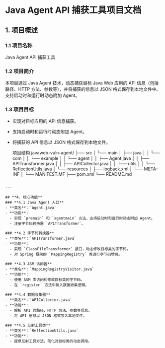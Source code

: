 # **Java Agent API 捕获工具项目文档**

## **1. 项目概述**
### **1.1 项目名称**
Java Agent API 捕获工具

### **1.2 项目简介**
本项目通过 Java Agent 技术，动态捕获目标 Java Web 应用的 API 信息（包括路径、HTTP 方法、参数等），并将捕获的信息以 JSON 格式保存到本地文件中。支持启动时和运行时动态附加 Agent。

### **1.3 项目目标**
- 实现对目标应用的 API 信息捕获。
- 支持启动时和运行时动态附加 Agent。
- 将捕获的 API 信息以 JSON 格式保存到本地文件。

  项目结构
javaweb-vuln-agent/
├── src
│   └── main
│       ├── java
│       │   └── com
│       │       └── example
│       │           └── agent
│       │               ├── Agent.java
│       │               ├── APITransformer.java
│       │               ├── APICollector.java
│       │               └── utils
│       │                   └── ReflectionUtils.java
│       └── resources
│           ├── logback.xml
│           └── META-INF
│               └── MANIFEST.MF
├── pom.xml
└── README.md
```

---

## **4. 核心功能**
### **4.1 Java Agent 入口**
- **类名**：`Agent.java`
- **功能**：
  - 实现 `premain` 和 `agentmain` 方法，支持启动时和运行时动态附加 Agent。
  - 注册字节码转换器 `APITransformer`。

### **4.2 字节码转换器**
- **类名**：`APITransformer.java`
- **功能**：
  - 实现 `ClassFileTransformer` 接口，动态修改目标类的字节码。
  - 对 Spring 框架的 `MappingRegistry` 类进行字节码增强。

### **4.3 ASM 访问器**
- **类名**：`MappingRegistryVisitor.java`
- **功能**：
  - 使用 ASM 库访问和修改目标类的字节码。
  - 在 `register` 方法中插入数据收集逻辑。

### **4.4 数据收集器**
- **类名**：`APICollector.java`
- **功能**：
  - 解析 API 的路径、HTTP 方法、参数等信息。
  - 将 API 信息以 JSON 格式写入本地文件。

### **4.5 反射工具类**
- **类名**：`ReflectionUtils.java`
- **功能**：
  - 提供反射工具方法，简化对目标类的动态调用。
